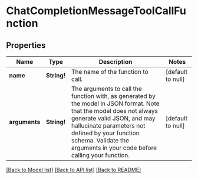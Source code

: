 # ChatCompletionMessageToolCallFunction

## Properties
Name | Type | Description | Notes
------------ | ------------- | ------------- | -------------
**name** | **String!** | The name of the function to call. | [default to null]
**arguments** | **String!** | The arguments to call the function with, as generated by the model in JSON format. Note that the model does not always generate valid JSON, and may hallucinate parameters not defined by your function schema. Validate the arguments in your code before calling your function. | [default to null]

[[Back to Model list]](../README.md#documentation-for-models) [[Back to API list]](../README.md#documentation-for-api-endpoints) [[Back to README]](../README.md)


